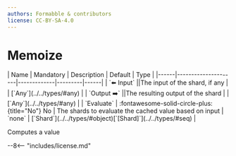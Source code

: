 ```yaml
---
authors: Formabble & contributors
license: CC-BY-SA-4.0
---
```



# Memoize

<div class="sh-parameters" markdown="1">
| Name | Mandatory | Description | Default | Type |
|------|---------------------|-------------|---------|------|
| `⬅️ Input` ||The input of the shard, if any | | [`Any`](../../types/#any) |
| `Output ➡️` ||The resulting output of the shard | | [`Any`](../../types/#any) |
| `Evaluate` | :fontawesome-solid-circle-plus:{title="No"} No  | The shards to evaluate the cached value based on input | `none` | [`Shard`](../../types/#object)[`[Shard]`](../../types/#seq) |

</div>

Computes a value

--8<-- "includes/license.md"

